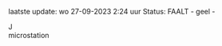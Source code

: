 laatste update: 
wo 27-09-2023  2:24   uur 
Status: FAALT - geel - 
<div class="service R">J</div><div class="service Y">microstation</div>